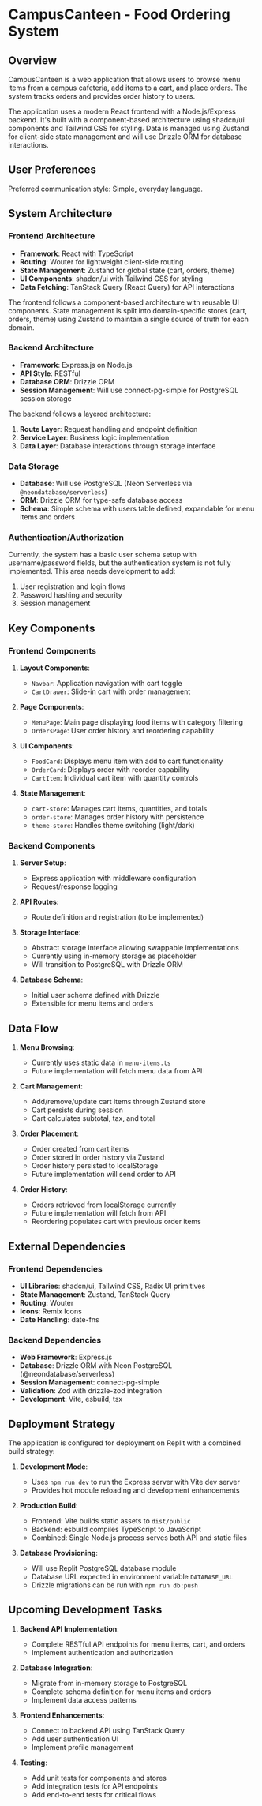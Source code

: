 # CampusCanteen - Food Ordering System

## Overview

CampusCanteen is a web application that allows users to browse menu items from a campus cafeteria, add items to a cart, and place orders. The system tracks orders and provides order history to users.

The application uses a modern React frontend with a Node.js/Express backend. It's built with a component-based architecture using shadcn/ui components and Tailwind CSS for styling. Data is managed using Zustand for client-side state management and will use Drizzle ORM for database interactions.

## User Preferences

Preferred communication style: Simple, everyday language.

## System Architecture

### Frontend Architecture

- **Framework**: React with TypeScript
- **Routing**: Wouter for lightweight client-side routing
- **State Management**: Zustand for global state (cart, orders, theme)
- **UI Components**: shadcn/ui with Tailwind CSS for styling
- **Data Fetching**: TanStack Query (React Query) for API interactions

The frontend follows a component-based architecture with reusable UI components. State management is split into domain-specific stores (cart, orders, theme) using Zustand to maintain a single source of truth for each domain.

### Backend Architecture

- **Framework**: Express.js on Node.js
- **API Style**: RESTful
- **Database ORM**: Drizzle ORM
- **Session Management**: Will use connect-pg-simple for PostgreSQL session storage

The backend follows a layered architecture:
1. **Route Layer**: Request handling and endpoint definition
2. **Service Layer**: Business logic implementation
3. **Data Layer**: Database interactions through storage interface

### Data Storage

- **Database**: Will use PostgreSQL (Neon Serverless via `@neondatabase/serverless`)
- **ORM**: Drizzle ORM for type-safe database access
- **Schema**: Simple schema with users table defined, expandable for menu items and orders

### Authentication/Authorization

Currently, the system has a basic user schema setup with username/password fields, but the authentication system is not fully implemented. This area needs development to add:

1. User registration and login flows
2. Password hashing and security
3. Session management

## Key Components

### Frontend Components

1. **Layout Components**:
   - `Navbar`: Application navigation with cart toggle
   - `CartDrawer`: Slide-in cart with order management

2. **Page Components**:
   - `MenuPage`: Main page displaying food items with category filtering
   - `OrdersPage`: User order history and reordering capability

3. **UI Components**:
   - `FoodCard`: Displays menu item with add to cart functionality
   - `OrderCard`: Displays order with reorder capability
   - `CartItem`: Individual cart item with quantity controls

4. **State Management**:
   - `cart-store`: Manages cart items, quantities, and totals
   - `order-store`: Manages order history with persistence
   - `theme-store`: Handles theme switching (light/dark)

### Backend Components

1. **Server Setup**:
   - Express application with middleware configuration
   - Request/response logging

2. **API Routes**:
   - Route definition and registration (to be implemented)

3. **Storage Interface**:
   - Abstract storage interface allowing swappable implementations
   - Currently using in-memory storage as placeholder
   - Will transition to PostgreSQL with Drizzle ORM

4. **Database Schema**:
   - Initial user schema defined with Drizzle
   - Extensible for menu items and orders

## Data Flow

1. **Menu Browsing**:
   - Currently uses static data in `menu-items.ts`
   - Future implementation will fetch menu data from API

2. **Cart Management**:
   - Add/remove/update cart items through Zustand store
   - Cart persists during session
   - Cart calculates subtotal, tax, and total

3. **Order Placement**:
   - Order created from cart items
   - Order stored in order history via Zustand
   - Order history persisted to localStorage
   - Future implementation will send order to API

4. **Order History**:
   - Orders retrieved from localStorage currently
   - Future implementation will fetch from API
   - Reordering populates cart with previous order items

## External Dependencies

### Frontend Dependencies

- **UI Libraries**: shadcn/ui, Tailwind CSS, Radix UI primitives
- **State Management**: Zustand, TanStack Query
- **Routing**: Wouter
- **Icons**: Remix Icons
- **Date Handling**: date-fns

### Backend Dependencies

- **Web Framework**: Express.js
- **Database**: Drizzle ORM with Neon PostgreSQL (@neondatabase/serverless)
- **Session Management**: connect-pg-simple
- **Validation**: Zod with drizzle-zod integration
- **Development**: Vite, esbuild, tsx

## Deployment Strategy

The application is configured for deployment on Replit with a combined build strategy:

1. **Development Mode**:
   - Uses `npm run dev` to run the Express server with Vite dev server
   - Provides hot module reloading and development enhancements

2. **Production Build**:
   - Frontend: Vite builds static assets to `dist/public`
   - Backend: esbuild compiles TypeScript to JavaScript
   - Combined: Single Node.js process serves both API and static files

3. **Database Provisioning**:
   - Will use Replit PostgreSQL database module
   - Database URL expected in environment variable `DATABASE_URL`
   - Drizzle migrations can be run with `npm run db:push`

## Upcoming Development Tasks

1. **Backend API Implementation**:
   - Complete RESTful API endpoints for menu items, cart, and orders
   - Implement authentication and authorization

2. **Database Integration**:
   - Migrate from in-memory storage to PostgreSQL
   - Complete schema definition for menu items and orders
   - Implement data access patterns

3. **Frontend Enhancements**:
   - Connect to backend API using TanStack Query
   - Add user authentication UI
   - Implement profile management

4. **Testing**:
   - Add unit tests for components and stores
   - Add integration tests for API endpoints
   - Add end-to-end tests for critical flows